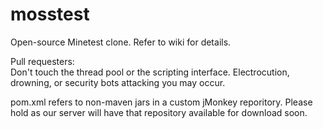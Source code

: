 mosstest
========

Open-source Minetest clone. Refer to wiki for details.

Pull requesters:  
Don't touch the thread pool or the scripting interface. 
Electrocution, drowning, or security bots attacking you may occur.

pom.xml refers to non-maven jars in a custom jMonkey reporitory. Please hold as our server will have that repository available for download soon.
